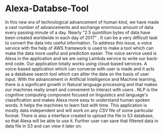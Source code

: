 # Alexa-Databse-Tool

In this new era of technological advancement of human kind, we have made a
vast number of advancements and exchange enormous amount of data every
passing minute of a day. Nearly "2.5 quintillion bytes of data have been
created worldwide in each day of 2017" . It can be a very difficult task
to convert the data into useful information. To address this issue, a voice
service with the help of AWS framework is used to make a tool which can
make the data more useful and prediction easier. The voice service used
is Alexa in the application and we are using Lambda service to write our
back-end code. Our application totally works using cloud-based services. A
voice-based application which can converse with user is made and it acts as
a database search tool which can allter the data on the basis of user input.
With the advancement in Artificial Intelligence and Machine learning, there
is a significant growth in Natural language processing and that makes our
machines really smart and convenient to interact with users . NLP is
the cognitive computing component focused on linguistics and language's
classification and makes Alexa more easy to understand human spoken words.
It helps the machines to learn fast with time. This application is mostly data
independent and will work on any CSV file of some particular format. There
is also a interface created to upload the file in S3 database, so that
Alexa will be able to use it. Further user can save that filtered data in data file in S3 and can view it later on.
